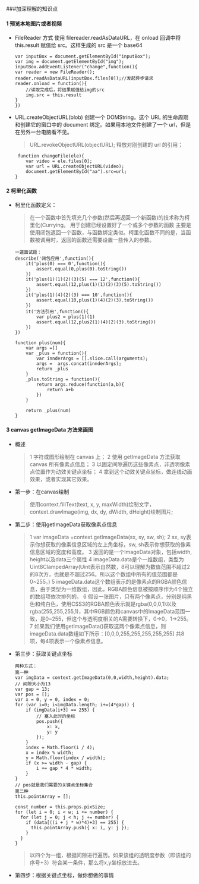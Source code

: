###加深理解的知识点

#### 1 预览本地图片或者视频

-   FileReader 方式 使用 filereader.readAsDataURL，在 onload 回调中将 this.result 赋值给 src。这样生成的 src 是一个 base64
    ```
    var inputBox = document.getElementById("inputBox");
    var img = document.getElementById("img");
    inputBox.addEventListener("change",function(){
    var reader = new FileReader();
    reader.readAsDataURL(inputBox.files[0]);//发起异步请求
    reader.onload = function(){
        //读取完成后，将结果赋值给img的src
        img.src = this.result
    }
    })
    ```
-   URL.createObjectURL(blob) 创建一个 DOMString，这个 URL 的生命周期和创建它的窗口中的 document 绑定。如果用本地文件创建了一个 url，但是在另外一台电脑看不见。
    > URL.revokeObjectURL(objectURL); 释放对刚创建的 url 的引用；
    ```
     function changeFile(ele){
        var video = ele.files[0];
        var url = URL.createObjectURL(video);
        document.getElementById("aa").src=url;
    }
    ```

#### 2 柯里化函数

-   柯里化函数定义：

    > 在一个函数中首先填充几个参数(然后再返回一个新函数)的技术称为柯里化(Currying。
    > 用于创建已经设置好了一个或多个参数的函数
    > 主要是使用闭包返回一个函数，与函数绑定类似。柯里化函数不同的是，当函数被调用时，返回的函数还需要设置一些传入的参数。

    ```
    一道面试题：
    describe('闭包应用',function(){
        it('plus(0) === 0',function(){
            assert.equal(0,plus(0).toString())
        })
        it('plus(1)(1)(2)(3)(5) === 12',function(){
            assert.equal(12,plus(1)(1)(2)(3)(5).toString())
        })
        it('plus(1)(4)(2)(3) === 10',function(){
            assert.equal(10,plus(1)(4)(2)(3).toString())
        })
        it('方法引用',function(){
            var plus2 = plus(1)(1)
            assert.equal(12,plus2(1)(4)(2)(3).toString())
        })
    })

    function plus(num){
        var args =[]
        var _plus = function(){
            var innderArgs = [].slice.call(arguments);
            args =  args.concat(innderArgs);
            return _plus
        }
        _plus.toString = function(){
            return args.reduce(function(a,b){
                return a+b
            })
        }

        return _plus(num)
    }
    ```

#### 3 canvas getImageData 方法来画图

-   概述 
    >1 字符或图形绘制在 canvas 上； 
    >2 使用 getImageData 方法获取 canvas 所有像素点信息；
    >3 以固定间隙遍历这些像素点，非透明像素点位置作为动效关键点坐标；
    >4 拿到这个动效关键点坐标，做连线动画效果，或者实现其它效果。
- 第一步：在canvas绘制
    >使用context.fillText(text, x, y, maxWidth)绘制文字，context.drawImage(img, dx, dy, dWidth, dHeight)绘制图片;
- 第二步：使用getImageData获取像素点信息
    >1 var imageData =context.getImageData(sx, sy, sw, sh);
    >2 sx, sy表示你想获取的像素信息区域的左上角坐标，sw, sh表示你想获取的像素信息区域的宽度和高度。
    >3 返回的是一个ImageData对象，包括width, height以及data三个属性
    >4 imageData.data是个一维数组，类型为Uint8ClampedArray(Uint表示自然数，8可以理解为数值范围不超过2的8次方，也就是不超过256。所以这个数组中所有的值范围都是0~255。)
    >5 imageData.data这个数组表示的是像素点的RGBA颜色信息，由于类型为一维数组，因此，RGBA颜色信息被按顺序作为4个独立的数组项依次排列的。
    >6 假设一张图片，只有两个像素点，分别是纯黑色和纯白色，使用CSS3的RGBA颜色表示就是rgba(0,0,0,1)以及rgba(255,255,255,1)，其中RGB颜色和canvas中的ImageData范围一致，是0~255，但这个与透明度相关的A需要转换下，0->0，1->255。
    7 如果我们使用getImageData()获取这两个像素点信息，则imageData.data数组如下所示：[0,0,0,255,255,255,255,255] 共8项，每4项表示一个像素点信息。
- 第三步：获取关键点坐标
    ```
    两种方式：
    第一种
    var imgData = context.getImageData(0,0,width,height).data;
    // 间隙大小为13
    var gap = 13;
    var pos = [];
    var x = 0, y = 0, index = 0;
    for (var i=0; i<imgData.length; i+=(4*gap)) {
        if (imgData[i+3] == 255) {
            // 塞入此时的坐标
            pos.push({
                x: x,
                y: y
            });
        }
        index = Math.floor(i / 4);
        x = index % width;
        y = Math.floor(index / width);
        if (x >= width - gap) {
            i += gap * 4 * width;
        }
    }
    // pos就是我们需要的关键点坐标集合
    第二种
    this.pointArray = [];
    
    const number = this.props.pixSize;
    for (let i = 0; i < w; i += number) {
      for (let j = 0; j < h; j += number) {
        if (data[((i + j * w)*4)+3] == 255) {
          this.pointArray.push({ x: i, y: j });
        }
      }
    } 
    ```
    >以四个为一组，根据间隙进行遍历。如果该组的透明度参数（即该组的序号+3）符合某一条件，那么将x,y坐标放进去。
- 第四步：根据关键点坐标，做你想做的事情